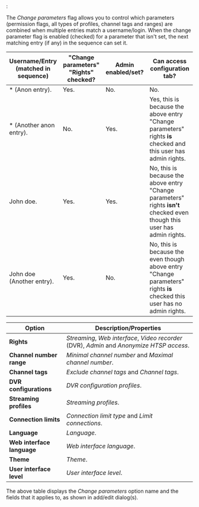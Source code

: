 :

The *Change parameters* flag allows you to control which parameters
(permission flags, all types of profiles, channel tags and ranges) are
combined when multiple entries match a username/login. When the
change parameter flag is enabled (checked) for a parameter that
isn't set, the next matching entry (if any) in the sequence can set it.

Username/Entry (matched in sequence)   | "Change parameters" "Rights" checked?     | Admin enabled/set?  | Can access configuration tab?
---------------------------------------|-------------------------------------------|---------------------|------------------------------
* (Anon entry).                        | Yes.                                      | No.                 | No.
* (Another anon entry).                | No.                                       | Yes.                | Yes, this is because the above entry "Change parameters" rights **is** checked and this user has admin rights.
John doe.                              | Yes.                                      | Yes.                | No, this is because the above entry "Change parameters" rights **isn't** checked even though this user has admin rights.
John doe (Another entry).              | Yes.                                      | No.                 | No, this is because the even though above entry "Change parameters" rights **is** checked this user has no admin rights.

Option                     | Description/Properties
---------------------------|---------------------------
**Rights**                 | *Streaming*, *Web interface*, *Video recorder* (DVR), *Admin* and *Anonymize HTSP access*.
**Channel number range**   | *Minimal channel number* and *Maximal channel number*.
**Channel tags**           | *Exclude channel tags* and *Channel tags*.
**DVR configurations**     | *DVR configuration profiles*.
**Streaming profiles**     | *Streaming profiles*.
**Connection limits**      | *Connection limit type* and *Limit connections*.
**Language**               | *Language*.
**Web interface language** | *Web interface language*.
**Theme**                  | *Theme*.
**User interface level**   | *User interface level*.

The above table displays the *Change parameters* option name and the fields that it 
applies to, as shown in add/edit dialog(s).
